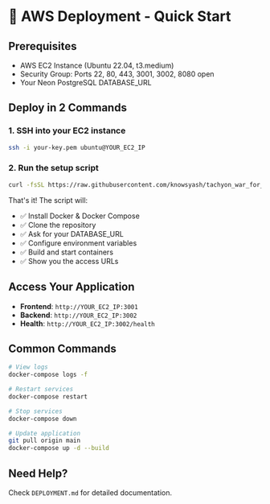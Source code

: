 # 🚀 AWS Deployment - Quick Start

## Prerequisites
- AWS EC2 Instance (Ubuntu 22.04, t3.medium)
- Security Group: Ports 22, 80, 443, 3001, 3002, 8080 open
- Your Neon PostgreSQL DATABASE_URL

## Deploy in 2 Commands

### 1. SSH into your EC2 instance
```bash
ssh -i your-key.pem ubuntu@YOUR_EC2_IP
```

### 2. Run the setup script
```bash
curl -fsSL https://raw.githubusercontent.com/knowsyash/tachyon_war_for_treasure_25/main/setup-ec2.sh | bash
```

That's it! The script will:
- ✅ Install Docker & Docker Compose
- ✅ Clone the repository
- ✅ Ask for your DATABASE_URL
- ✅ Configure environment variables
- ✅ Build and start containers
- ✅ Show you the access URLs

## Access Your Application

- **Frontend**: `http://YOUR_EC2_IP:3001`
- **Backend**: `http://YOUR_EC2_IP:3002`
- **Health**: `http://YOUR_EC2_IP:3002/health`

## Common Commands

```bash
# View logs
docker-compose logs -f

# Restart services
docker-compose restart

# Stop services
docker-compose down

# Update application
git pull origin main
docker-compose up -d --build
```

## Need Help?

Check `DEPLOYMENT.md` for detailed documentation.
